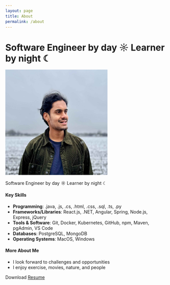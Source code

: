 ```yaml
---
layout: page
title: About
permalink: /about
---
```


# Software Engineer by day ☼ Learner by night ☾

<img src="https://github.com/sarthak-p/portfolio/blob/gh-pages/assets/img/misc/Sarthak%20Photo.jpg?raw=true" width="320" height="330">

Software Engineer by day ☼ Learner by night ☾

#### Key Skills

- **Programming**: .java, .js, .cs, .html, .css, .sql, .ts, .py<br>
- **Frameworks/Libraries**: React.js, .NET, Angular, Spring, Node.js, Express, jQuery<br>
- **Tools & Software**: Git, Docker, Kubernetes, GitHub, npm, Maven, pgAdmin, VS Code<br>
- **Databases**: PostgreSQL, MongoDB<br>
- **Operating Systems**: MacOS, Windows<br>

#### More About Me

- I look forward to challenges and opportunities<br>
- I enjoy exercise, movies, nature, and people<br>

Download [Resume](https://github.com/sarthak-p/portfolio/blob/gh-pages/assets/files/Sarthak%20Resume.pdf)<br>